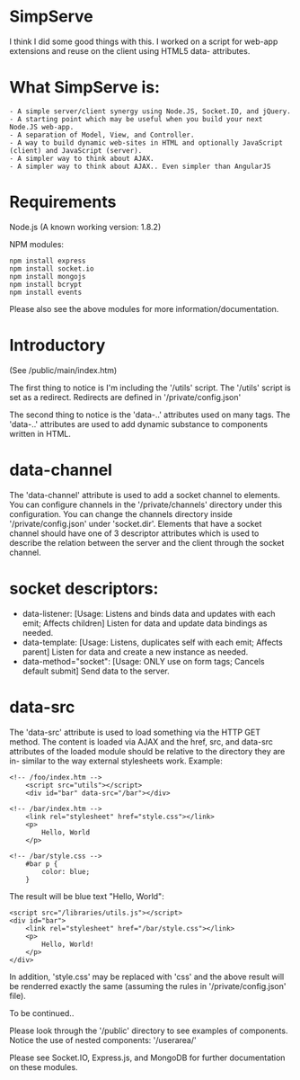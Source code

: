 SimpServe
=========
I think I did some good things with this. I worked on a script for web-app extensions and reuse on the client using HTML5 data- attributes. 

What SimpServe is:
=====
	- A simple server/client synergy using Node.JS, Socket.IO, and jQuery.
	- A starting point which may be useful when you build your next Node.JS web-app.
	- A separation of Model, View, and Controller.
	- A way to build dynamic web-sites in HTML and optionally JavaScript (client) and JavaScript (server).
	- A simpler way to think about AJAX.
	- A simpler way to think about AJAX.. Even simpler than AngularJS

Requirements
== 
Node.js (A known working version: 1.8.2)

NPM modules:
	
	npm install express
	npm install socket.io
	npm install mongojs
	npm install bcrypt
	npm install events
	
Please also see the above modules for more information/documentation.

Introductory
==
(See /public/main/index.htm)

The first thing to notice is I'm including the '/utils' script. The '/utils' script is set as a redirect. Redirects are defined in '/private/config.json'

The second thing to notice is the 'data-..' attributes used on many tags. The 'data-..' attributes are used to add dynamic substance to components written in HTML.

data-channel
==
The 'data-channel' attribute is used to add a socket channel to elements. You can configure channels in the '/private/channels' directory under this configuration. You can change the channels directory inside '/private/config.json' under 'socket.dir'. Elements that have a socket channel should have one of 3 descriptor attributes which is used to describe the relation between the server and the client through the socket channel. 

socket descriptors:
==
- data-listener: [Usage: Listens and binds data and updates with each emit; Affects children] Listen for data and update data bindings as needed.
- data-template: [Usage: Listens, duplicates self with each emit; Affects parent] Listen for data and create a new instance as needed.
- data-method="socket": [Usage: ONLY use on form tags; Cancels default submit] Send data to the server.

data-src
==
The 'data-src' attribute is used to load something via the HTTP GET method. The content is loaded via AJAX and the href, src, and data-src attributes of the loaded module should be relative to the directory they are in- similar to the way external stylesheets work.
Example:
	
	<!-- /foo/index.htm -->
		<script src="utils"></script>
		<div id="bar" data-src="/bar"></div>
	
	<!-- /bar/index.htm -->
		<link rel="stylesheet" href="style.css"></link>
		<p>
			Hello, World
		</p>
	
	<!-- /bar/style.css -->
		#bar p {
			color: blue;
		}
	

The result will be blue text "Hello, World":
	
	<script src="/libraries/utils.js"></script>
	<div id="bar">
		<link rel="stylesheet" href="/bar/style.css"></link>
		<p>
			Hello, World!
		</p>
	</div>
	
In addition, 'style.css' may be replaced with 'css' and the above result will be renderred exactly the same (assuming the rules in '/private/config.json' file).

To be continued.. 

Please look through the '/public' directory to see examples of components. Notice the use of nested components: '/userarea/'


Please see Socket.IO, Express.js, and MongoDB for further documentation on these modules.
